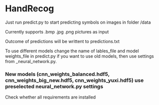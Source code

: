 # HandRecog
Just run predict.py to start predicting symbols on images in folder /data

Currently supports .bmp .jpg .png pictures as input

Outcome of predictions will be writtent to predictions.txt

To use different models change the name of lables_file and model weights_file in predict.py
if you want to use old models, then use settings from _neural_network.py.
### New models (cnn_weights_balanced.hdf5, cnn_weights_big_new.hdf5, cnn_weights_yuxi.hdf5) use preselected neural_network.py settings

Check whether all requirements are installed
